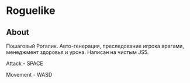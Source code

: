 # Roguelike
## About

Пошаговый Рогалик. Авто-генерация, преследование игрока врагами,
менеджмент здоровья и урона. Написан на чистым JS5.

Attack - SPACE

Movement - WASD
